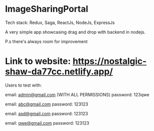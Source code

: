 # ImageSharingPortal

Tech stack:  Redux, Saga, ReactJs, NodeJs, ExpressJs

A very simple app showcasing drag and drop with backend in nodejs. 

P.s there's always room for improvement
# Link to website: https://nostalgic-shaw-da77cc.netlify.app/
Users to test with:

email: admin@gmail.com (WITH ALL PERMISSIONS)
password: 123qwe

email: abc@gmail.com
password: 123123

email: asd@gmail.com
password: 123123

email: qwe@gmail.com
password: 123123

